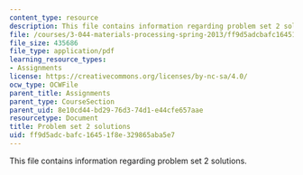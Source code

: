 ```yaml
---
content_type: resource
description: This file contains information regarding problem set 2 solutions.
file: /courses/3-044-materials-processing-spring-2013/ff9d5adcbafc16451f8e329865aba5e7_MIT3_044S13_pset2solns.pdf
file_size: 435686
file_type: application/pdf
learning_resource_types:
- Assignments
license: https://creativecommons.org/licenses/by-nc-sa/4.0/
ocw_type: OCWFile
parent_title: Assignments
parent_type: CourseSection
parent_uid: 8e10cd44-bd29-76d3-74d1-e44cfe657aae
resourcetype: Document
title: Problem set 2 solutions
uid: ff9d5adc-bafc-1645-1f8e-329865aba5e7
---
```

This file contains information regarding problem set 2 solutions.